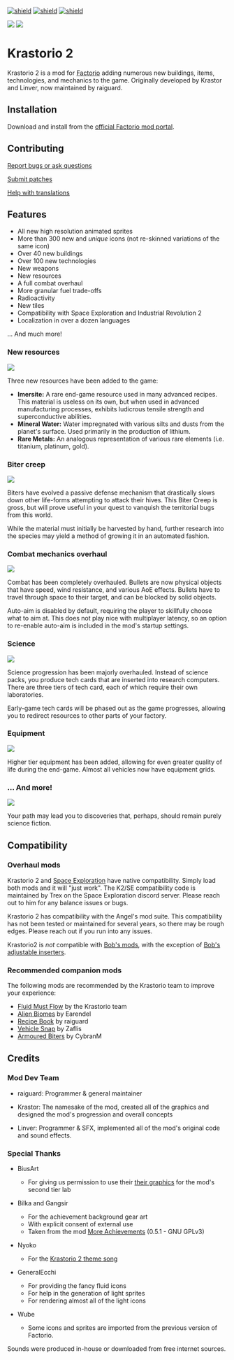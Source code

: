[![shield](https://img.shields.io/badge/Ko--fi-Donate%20-hotpink?logo=kofi&logoColor=white)](https://ko-fi.com/raiguard)
[![shield](https://img.shields.io/badge/Crowdin-Translate-brightgreen)](https://crowdin.com/project/krastorio-2)
[![shield](https://img.shields.io/badge/dynamic/json?color=orange&label=Factorio&query=downloads_count&suffix=%20downloads&url=https%3A%2F%2Fmods.factorio.com%2Fapi%2Fmods%2FKrastorio2)](https://mods.factorio.com/mod/Krastorio2)

![](images/main.png)
![](images/explanation.png)

# Krastorio 2

Krastorio 2 is a mod for [Factorio](https://factorio.com) adding numerous new
buildings, items, technologies, and mechanics to the game. Originally developed
by Krastor and Linver, now maintained by raiguard.

## Installation

Download and install from the [official Factorio mod
portal](https://mods.factorio.com/mod/Krastorio2).

## Contributing

[Report bugs or ask questions](https://lists.sr.ht/~raiguard/factorio-mods-discuss)

[Submit patches](https://lists.sr.ht/~raiguard/factorio-mods-devel)

[Help with translations](https://crowdin.com/project/krastorio-2)

## Features

- All new high resolution animated sprites
- More than 300 new and _unique_ icons (not re-skinned variations of the same
icon)
- Over 40 new buildings
- Over 100 new technologies
- New weapons
- New resources
- A full combat overhaul
- More granular fuel trade-offs
- Radioactivity
- New tiles
- Compatibility with Space Exploration and Industrial Revolution 2
- Localization in over a dozen languages

... And much more!

### New resources

![](images/resources.png)

Three new resources have been added to the game:

- **Imersite:** A rare end-game resource used in many advanced recipes. This
material is useless on its own, but when used in advanced manufacturing
processes, exhibits ludicrous tensile strength and superconductive abilities.
- **Mineral Water:** Water impregnated with various silts and dusts from the
planet's surface. Used primarily in the production of lithium.
- **Rare Metals:** An analogous representation of various rare elements (i.e.
titanium, platinum, gold).

### Biter creep

![](images/biter-creep.png)

Biters have evolved a passive defense mechanism that drastically slows down
other life-forms attempting to attack their hives. This Biter Creep is gross,
but will prove useful in your quest to vanquish the territorial bugs from this
world.

While the material must initially be harvested by hand, further research into
the species may yield a method of growing it in an automated fashion.

### Combat mechanics overhaul

![](images/combat.png)

Combat has been completely overhauled. Bullets are now physical objects that
have speed, wind resistance, and various AoE effects. Bullets have to travel
through space to their target, and can be blocked by solid objects.

Auto-aim is disabled by default, requiring the player to skillfully choose what
to aim at. This does not play nice with multiplayer latency, so an option to
re-enable auto-aim is included in the mod's startup settings.

### Science

![](images/tech-cards.png)

Science progression has been majorly overhauled. Instead of science packs, you
produce tech cards that are inserted into research computers. There are three
tiers of tech card, each of which require their own laboratories.

Early-game tech cards will be phased out as the game progresses, allowing you
to redirect resources to other parts of your factory.

### Equipment

![](images/equipment.png)

Higher tier equipment has been added, allowing for even greater quality of life
during the end-game. Almost all vehicles now have equipment grids.

### ... And more!

![](images/singularity.png)

Your path may lead you to discoveries that, perhaps, should remain purely
science fiction.

## Compatibility

### Overhaul mods

Krastorio 2 and [Space
Exploration](https://mods.factorio.com/mod/space-exploration) have native
compatibility. Simply load both mods and it will "just work". The K2/SE
compatibility code is maintained by Trex on the Space Exploration discord
server. Please reach out to him for any balance issues or bugs.

Krastorio 2 has compatibility with the Angel's mod suite. This compatibility
has not been tested or maintained for several years, so there may be rough
edges. Please reach out if you run into any issues.

Krastorio2 is _not_ compatible with [Bob's
mods](https://mods.factorio.com/user/Bobingabout), with the exception of [Bob's
adjustable inserters](https://mods.factorio.com/mod/bobinserters).

### Recommended companion mods

The following mods are recommended by the Krastorio team to improve your experience:

- [Fluid Must Flow](https://mods.factorio.com/mod/FluidMustFlow) by the
Krastorio team
- [Alien Biomes](https://mods.factorio.com/mod/alien-biomes) by Earendel
- [Recipe Book](https://mods.factorio.com/mod/RecipeBook) by raiguard
- [Vehicle Snap](https://mods.factorio.com/mod/VehicleSnap) by Zaflis
- [Armoured Biters](https://mods.factorio.com/mod/ArmouredBiters) by CybranM

## Credits

### Mod Dev Team

- raiguard: Programmer & general maintainer

- Krastor: The namesake of the mod, created all of the graphics and designed
the mod's progression and overall concepts

- Linver: Programmer & SFX, implemented all of the mod's original code and
sound effects.

### Special Thanks

- BiusArt
  - For giving us permission to use their [their
graphics](https://mods.factorio.com/mod/laborat) for the mod's second tier lab

- Bilka and Gangsir
  - For the achievement background gear art
  - With explicit consent of external use
  - Taken from the mod [More
Achievements](https://mods.factorio.com/mod/MoreAchievements) (0.5.1 - GNU
GPLv3)

- Nyoko
  - For the [Krastorio 2 theme song](https://youtu.be/x74grrke9qE)

- GeneralEcchi
  - For providing the fancy fluid icons
  - For help in the generation of light sprites
  - For rendering almost all of the light icons

- Wube
  - Some icons and sprites are imported from the previous version of Factorio.

Sounds were produced in-house or downloaded from free internet sources.
